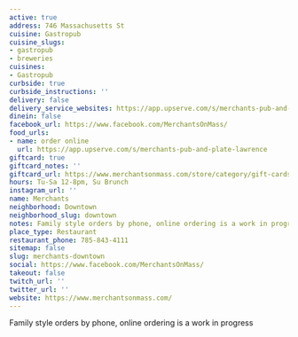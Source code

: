 ```yaml
---
active: true
address: 746 Massachusetts St
cuisine: Gastropub
cuisine_slugs:
- gastropub
- breweries
cuisines:
- Gastropub
curbside: true
curbside_instructions: ''
delivery: false
delivery_service_websites: https://app.upserve.com/s/merchants-pub-and-plate-lawrence
dinein: false
facebook_url: https://www.facebook.com/MerchantsOnMass/
food_urls:
- name: order online
  url: https://app.upserve.com/s/merchants-pub-and-plate-lawrence
giftcard: true
giftcard_notes: ''
giftcard_url: https://www.merchantsonmass.com/store/category/gift-cards/
hours: Tu-Sa 12-8pm, Su Brunch
instagram_url: ''
name: Merchants
neighborhood: Downtown
neighborhood_slug: downtown
notes: Family style orders by phone, online ordering is a work in progress
place_type: Restaurant
restaurant_phone: 785-843-4111
sitemap: false
slug: merchants-downtown
social: https://www.facebook.com/MerchantsOnMass/
takeout: false
twitch_url: ''
twitter_url: ''
website: https://www.merchantsonmass.com/
---
```


Family style orders by phone, online ordering is a work in progress
